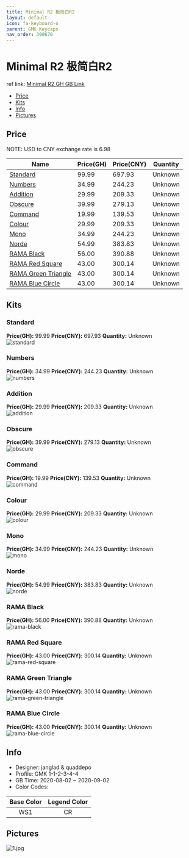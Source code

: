 ```yaml
---
title: Minimal R2 极简白R2
layout: default
icon: fa-keyboard-o
parent: GMK Keycaps
nav_order: 300670
---
```


# Minimal R2 极简白R2

ref link: [Minimal R2 GH GB Link](https://geekhack.org/index.php?topic=107868.0)  
* [Price](#price)  
* [Kits](#kits)  
* [Info](#info)  
* [Pictures](#pictures)  


## Price  

NOTE: USD to CNY exchange rate is 6.98

| Name          | Price(GH)    |  Price(CNY) | Quantity |
| ------------- | ------------ |  ---------- | -------- |
|[Standard](#standard)|99.99|697.93|Unknown|
|[Numbers](#numbers)|34.99|244.23|Unknown|
|[Addition](#addition)|29.99|209.33|Unknown|
|[Obscure](#obscure)|39.99|279.13|Unknown|
|[Command](#command)|19.99|139.53|Unknown|
|[Colour](#colour)|29.99|209.33|Unknown|
|[Mono](#mono)|34.99|244.23|Unknown|
|[Norde](#norde)|54.99|383.83|Unknown|
|[RAMA Black](#rama-black)|56.00|390.88|Unknown|
|[RAMA Red Square](#rama-red-square)|43.00|300.14|Unknown|
|[RAMA Green Triangle](#rama-green-triangle)|43.00|300.14|Unknown|
|[RAMA Blue Circle](#rama-blue-circle)|43.00|300.14|Unknown|


## Kits  
### Standard  
**Price(GH):** 99.99    **Price(CNY):** 697.93    **Quantity:** Unknown  
<img src="{{ 'assets/images/gmk-keycaps/minimalr2/kits_pics/standard.jpg' | relative_url }}" alt="standard" class="image featured">

### Numbers  
**Price(GH):** 34.99    **Price(CNY):** 244.23    **Quantity:** Unknown  
<img src="{{ 'assets/images/gmk-keycaps/minimalr2/kits_pics/numbers.jpg' | relative_url }}" alt="numbers" class="image featured">

### Addition  
**Price(GH):** 29.99    **Price(CNY):** 209.33    **Quantity:** Unknown  
<img src="{{ 'assets/images/gmk-keycaps/minimalr2/kits_pics/addition.jpg' | relative_url }}" alt="addition" class="image featured">

### Obscure  
**Price(GH):** 39.99    **Price(CNY):** 279.13    **Quantity:** Unknown  
<img src="{{ 'assets/images/gmk-keycaps/minimalr2/kits_pics/obscure.jpg' | relative_url }}" alt="obscure" class="image featured">

### Command  
**Price(GH):** 19.99    **Price(CNY):** 139.53    **Quantity:** Unknown  
<img src="{{ 'assets/images/gmk-keycaps/minimalr2/kits_pics/command.jpg' | relative_url }}" alt="command" class="image featured">

### Colour  
**Price(GH):** 29.99    **Price(CNY):** 209.33    **Quantity:** Unknown  
<img src="{{ 'assets/images/gmk-keycaps/minimalr2/kits_pics/colour.jpg' | relative_url }}" alt="colour" class="image featured">

### Mono  
**Price(GH):** 34.99    **Price(CNY):** 244.23    **Quantity:** Unknown  
<img src="{{ 'assets/images/gmk-keycaps/minimalr2/kits_pics/mono.jpg' | relative_url }}" alt="mono" class="image featured">

### Norde  
**Price(GH):** 54.99    **Price(CNY):** 383.83    **Quantity:** Unknown  
<img src="{{ 'assets/images/gmk-keycaps/minimalr2/kits_pics/norde.jpg' | relative_url }}" alt="norde" class="image featured">

### RAMA Black  
**Price(GH):** 56.00    **Price(CNY):** 390.88    **Quantity:** Unknown  
<img src="{{ 'assets/images/gmk-keycaps/minimalr2/kits_pics/rama-black.png' | relative_url }}" alt="rama-black" class="image featured">

### RAMA Red Square  
**Price(GH):** 43.00    **Price(CNY):** 300.14    **Quantity:** Unknown  
<img src="{{ 'assets/images/gmk-keycaps/minimalr2/kits_pics/rama-red-square.png' | relative_url }}" alt="rama-red-square" class="image featured">

### RAMA Green Triangle  
**Price(GH):** 43.00    **Price(CNY):** 300.14    **Quantity:** Unknown  
<img src="{{ 'assets/images/gmk-keycaps/minimalr2/kits_pics/rama-green-triangle.png' | relative_url }}" alt="rama-green-triangle" class="image featured">

### RAMA Blue Circle  
**Price(GH):** 43.00    **Price(CNY):** 300.14    **Quantity:** Unknown  
<img src="{{ 'assets/images/gmk-keycaps/minimalr2/kits_pics/rama-blue-circle.png' | relative_url }}" alt="rama-blue-circle" class="image featured">


## Info  
* Designer: janglad & quaddepo  
* Profile: GMK 1-1-2-3-4-4  
* GB Time: 2020-08-02 ~ 2020-09-02  
* Color Codes:  

|Base Color     | Legend Color
| :-------------: | :------------:
|WS1|CR


## Pictures  
<img src="{{ 'assets/images/gmk-keycaps/minimalr2/rendering_pics/1.jpg' | relative_url }}" alt="1.jpg" class="image featured">
